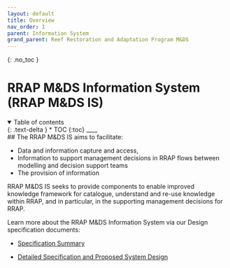 ```yaml
---
layout: default
title: Overview
nav_order: 1
parent: Information System
grand_parent: Reef Restoration and Adaptation Program M&DS 
---
```

{: .no_toc }
# RRAP M&DS Information System (RRAP M&DS IS)
<details  open markdown="block">
  <summary>
    Table of contents
  </summary>
{: .text-delta }
* TOC
{:toc}
____
</details>
## The RRAP M&DS IS aims to facilitate:

- Data and information capture and access, 
- Information to support management decisions in RRAP flows between modelling and decision support teams
- The provision of information 

RRAP M&DS IS seeks to provide components to enable improved knowledge framework for catalogue, understand and re-use knowledge within RRAP, and in particular, in the supporting management decisions for RRAP. 

Learn more about the RRAP M&DS Information System via our Design specification documents:

- <a href="https://static.rrap-is.com/assets/RRAP+M%26DS-02+Information+System+Specification+high+level+view.pdf" target="_blank">Specification Summary</a>

- <a href="https://static.rrap-is.com/assets/RRAP+M%26DS-02+Information+System+Detailed+Specification.pdf" target="_blank">Detailed Specification and Proposed System Design</a>

